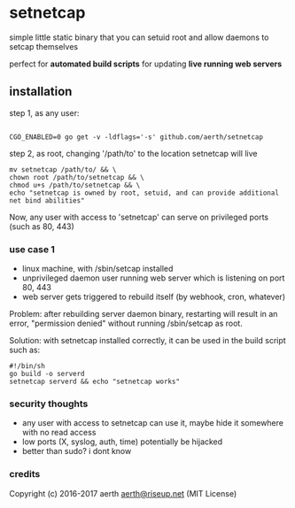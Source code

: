 # setnetcap

simple little static binary that you can setuid root and allow daemons to setcap themselves

perfect for **automated build scripts** for updating **live running web servers**

## installation

step 1, as any user:

```

CGO_ENABLED=0 go get -v -ldflags='-s' github.com/aerth/setnetcap

```

step 2, as root, changing '/path/to' to the location setnetcap will live

```
mv setnetcap /path/to/ && \
chown root /path/to/setnetcap && \
chmod u+s /path/to/setnetcap && \
echo "setnetcap is owned by root, setuid, and can provide additional net bind abilities"

```

Now, any user with access to 'setnetcap' can serve on privileged ports (such as 80, 443)

### use case 1

  * linux machine, with /sbin/setcap installed
  * unprivileged daemon user running web server which is listening on port 80, 443
  * web server gets triggered to rebuild itself (by webhook, cron, whatever)

Problem: after rebuilding server daemon binary, restarting will result in an error, "permission denied" without running /sbin/setcap as root.

Solution: with setnetcap installed correctly, it can be used in the build script such as:

```
#!/bin/sh
go build -o serverd
setnetcap serverd && echo "setnetcap works"
```

### security thoughts

  * any user with access to setnetcap can use it, maybe hide it somewhere with no read access
  * low ports (X, syslog, auth, time) potentially be hijacked
  * better than sudo? i dont know

### credits

Copyright (c) 2016-2017 aerth <aerth@riseup.net> (MIT License)
